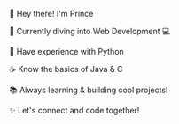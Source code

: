 👋 Hey there! I'm Prince

🚀 Currently diving into Web Development 💻

🐍 Have experience with Python

☕ Know the basics of Java & C

📚 Always learning & building cool projects!

✨ Let's connect and code together!
